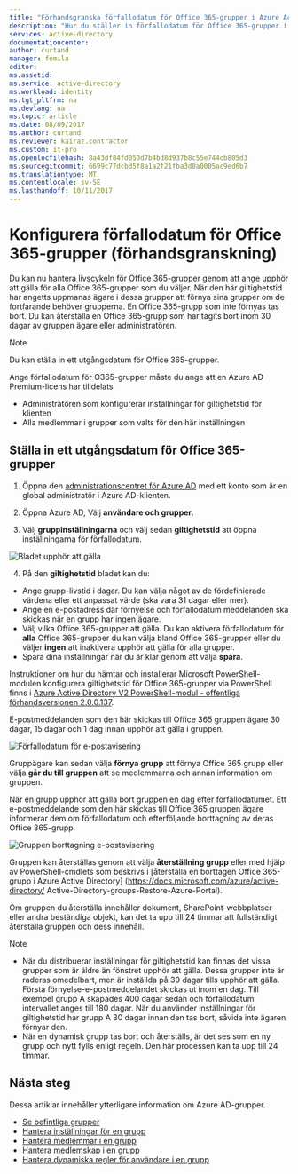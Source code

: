 ```yaml
---
title: "Förhandsgranska förfallodatum för Office 365-grupper i Azure Active Directory | Microsoft Docs"
description: "Hur du ställer in förfallodatum för Office 365-grupper i Azure Active Directory (förhandsgranskning)"
services: active-directory
documentationcenter: 
author: curtand
manager: femila
editor: 
ms.assetid: 
ms.service: active-directory
ms.workload: identity
ms.tgt_pltfrm: na
ms.devlang: na
ms.topic: article
ms.date: 08/09/2017
ms.author: curtand
ms.reviewer: kairaz.contractor
ms.custom: it-pro
ms.openlocfilehash: 8a43df84fd050d7b4bd8d937b8c55e744cb805d3
ms.sourcegitcommit: 6699c77dcbd5f8a1a2f21fba3d0a0005ac9ed6b7
ms.translationtype: MT
ms.contentlocale: sv-SE
ms.lasthandoff: 10/11/2017
---
```

# <a name="configure-office-365-groups-expiration-preview"></a>Konfigurera förfallodatum för Office 365-grupper (förhandsgranskning)

Du kan nu hantera livscykeln för Office 365-grupper genom att ange upphör att gälla för alla Office 365-grupper som du väljer. När den här giltighetstid har angetts uppmanas ägare i dessa grupper att förnya sina grupper om de fortfarande behöver grupperna. En Office 365-grupp som inte förnyas tas bort. Du kan återställa en Office 365-grupp som har tagits bort inom 30 dagar av gruppen ägare eller administratören.  


> [!NOTE]
> Du kan ställa in ett utgångsdatum för Office 365-grupper.
>
> Ange förfallodatum för O365-grupper måste du ange att en Azure AD Premium-licens har tilldelats
>   - Administratören som konfigurerar inställningar för giltighetstid för klienten
>   - Alla medlemmar i grupper som valts för den här inställningen

## <a name="set-office-365-groups-expiration"></a>Ställa in ett utgångsdatum för Office 365-grupper

1. Öppna den [administrationscentret för Azure AD](https://aad.portal.azure.com) med ett konto som är en global administratör i Azure AD-klienten.

2. Öppna Azure AD, Välj **användare och grupper**.

3. Välj **gruppinställningarna** och välj sedan **giltighetstid** att öppna inställningarna för förfallodatum.
  
  ![Bladet upphör att gälla](./media/active-directory-groups-lifecycle-azure-portal/expiration-settings.png)

4. På den **giltighetstid** bladet kan du:

  * Ange grupp-livstid i dagar. Du kan välja något av de fördefinierade värdena eller ett anpassat värde (ska vara 31 dagar eller mer). 
  * Ange en e-postadress där förnyelse och förfallodatum meddelanden ska skickas när en grupp har ingen ägare. 
  * Välj vilka Office 365-grupper att gälla. Du kan aktivera förfallodatum för **alla** Office 365-grupper du kan välja bland Office 365-grupper eller du väljer **ingen** att inaktivera upphör att gälla för alla grupper.
  * Spara dina inställningar när du är klar genom att välja **spara**.

Instruktioner om hur du hämtar och installerar Microsoft PowerShell-modulen konfigurera giltighetstid för Office 365-grupper via PowerShell finns i [Azure Active Directory V2 PowerShell-modul - offentliga förhandsversionen 2.0.0.137](https://www.powershellgallery.com/packages/AzureADPreview/2.0.0.137).

E-postmeddelanden som den här skickas till Office 365 gruppen ägare 30 dagar, 15 dagar och 1 dag innan upphör att gälla i gruppen.

![Förfallodatum för e-postavisering](./media/active-directory-groups-lifecycle-azure-portal/expiration-notification.png)

Gruppägare kan sedan välja **förnya grupp** att förnya Office 365 grupp eller välja **går du till gruppen** att se medlemmarna och annan information om gruppen.

När en grupp upphör att gälla bort gruppen en dag efter förfallodatumet. Ett e-postmeddelande som den här skickas till Office 365 gruppen ägare informerar dem om förfallodatum och efterföljande borttagning av deras Office 365-grupp.

![Gruppen borttagning e-postavisering](./media/active-directory-groups-lifecycle-azure-portal/deletion-notification.png)

Gruppen kan återställas genom att välja **återställning grupp** eller med hjälp av PowerShell-cmdlets som beskrivs i [återställa en borttagen Office 365-grupp i Azure Active Directory] (https://docs.microsoft.com/azure/active-directory/ Active-Directory-groups-Restore-Azure-Portal).
    
Om gruppen du återställa innehåller dokument, SharePoint-webbplatser eller andra beständiga objekt, kan det ta upp till 24 timmar att fullständigt återställa gruppen och dess innehåll.

> [!NOTE]
> * När du distribuerar inställningar för giltighetstid kan finnas det vissa grupper som är äldre än fönstret upphör att gälla. Dessa grupper inte är raderas omedelbart, men är inställda på 30 dagar tills upphör att gälla. Första förnyelse-e-postmeddelandet skickas ut inom en dag. Till exempel grupp A skapades 400 dagar sedan och förfallodatum intervallet anges till 180 dagar. När du använder inställningar för giltighetstid har grupp A 30 dagar innan den tas bort, såvida inte ägaren förnyar den.
> * När en dynamisk grupp tas bort och återställs, är det ses som en ny grupp och nytt fylls enligt regeln. Den här processen kan ta upp till 24 timmar.

## <a name="next-steps"></a>Nästa steg
Dessa artiklar innehåller ytterligare information om Azure AD-grupper.

* [Se befintliga grupper](active-directory-groups-view-azure-portal.md)
* [Hantera inställningar för en grupp](active-directory-groups-settings-azure-portal.md)
* [Hantera medlemmar i en grupp](active-directory-groups-members-azure-portal.md)
* [Hantera medlemskap i en grupp](active-directory-groups-membership-azure-portal.md)
* [Hantera dynamiska regler för användare i en grupp](active-directory-groups-dynamic-membership-azure-portal.md)
